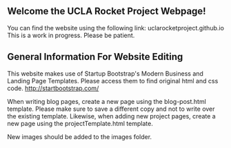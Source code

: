 ## Welcome the UCLA Rocket Project Webpage! 

You can find the website using the following link: uclarocketproject.github.io 
This is a work in progress. Please be patient. 

## General Information For Website Editing

This website makes use of Startup Bootstrap's Modern Business and Landing Page Templates. Please access them to find original html and css code. <a href = http://startbootstrap.com/> http://startbootstrap.com/ </a>
<br>

When writing blog pages, create a new page using the blog-post.html template. Please make sure to save a different copy and not to write over the existing template. Likewise, when adding new project pages, create a new page using the projectTemplate.html template. 
<br>

New images should be added to the images folder.





